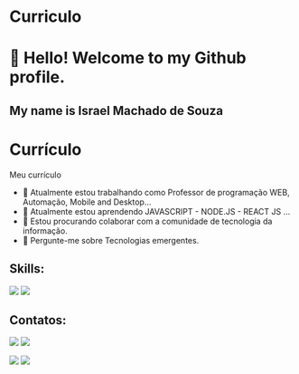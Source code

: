 # Curriculo
# 👋 Hello! Welcome to my Github profile.
## My name is Israel Machado de Souza 

# Currículo
Meu currículo

- 🔭 Atualmente estou trabalhando como Professor de programação WEB, Automação, Mobile and Desktop...
- 🌱 Atualmente estou aprendendo JAVASCRIPT - NODE.JS - REACT JS ...
- 👯 Estou procurando colaborar com a comunidade de tecnologia da informação.
- 💬 Pergunte-me sobre Tecnologias emergentes.

## Skills:
<div>
<a href="" target="_blank"><img src="https://img.shields.io/badge/JavaScript-F7DF1E?style=for-the-badge&logo=javascript&logoColor=black" target="_blank"></a>
<a href="" target="_blank"><img src="https://img.shields.io/badge/PostgreSQL-316192?style=for-the-badge&logo=postgresql&logoColor=white" target="_blank"></a>
</div>

## Contatos:

<div>
<a href="https://instagram.com/isramatrixx" target="_blank"><img src="https://img.shields.io/badge/-Instagram-%23E4405F?style=for-the-badge&logo=instagram&logoColor=white" target="_blank"></a>
<a href = "1israamachado@gmail.com"><img src="https://img.shields.io/badge/Gmail-D14836?style=for-the-badge&logo=gmail&logoColor=white" target="_blank"></a>

<a href="https://api.whatsapp.com/send?phone=554988492990&text=Olá Israel" target="_blank"><img src="https://img.shields.io/badge/WhatsApp-25D366?style=for-the-badge&logo=whatsapp&logoColor=white" target="_blank"></a>
<a href="https://api.whatsapp.com/send?phone=554988492990&text=Olá Israel" target="_blank"><img src="https://img.shields.io/badge/Discord-7289DA?style=for-the-badge&logo=discord&logoColor=white" target="_blank"></a>
</div>
